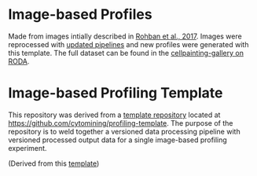 # Image-based Profiles

Made from images intially described in [Rohban et al., 2017](https://www.biorxiv.org/content/10.1101/092403v1).
Images were reprocessed with [updated pipelines](https://github.com/broadinstitute/imaging-platform-pipelines/tree/master/JUMP_production) and new profiles were generated with this template.
The full dataset can be found in the [cellpainting-gallery on RODA](https://registry.opendata.aws/cellpainting-gallery).

# Image-based Profiling Template

This repository was derived from a [template repository](https://github.blog/2019-06-06-generate-new-repositories-with-repository-templates/) located at https://github.com/cytomining/profiling-template.
The purpose of the repository is to weld together a versioned data processing pipeline with versioned processed output data for a single image-based profiling experiment.

(Derived from this [template](https://github.com/broadinstitute/pooled-cell-painting-profiling-template))

